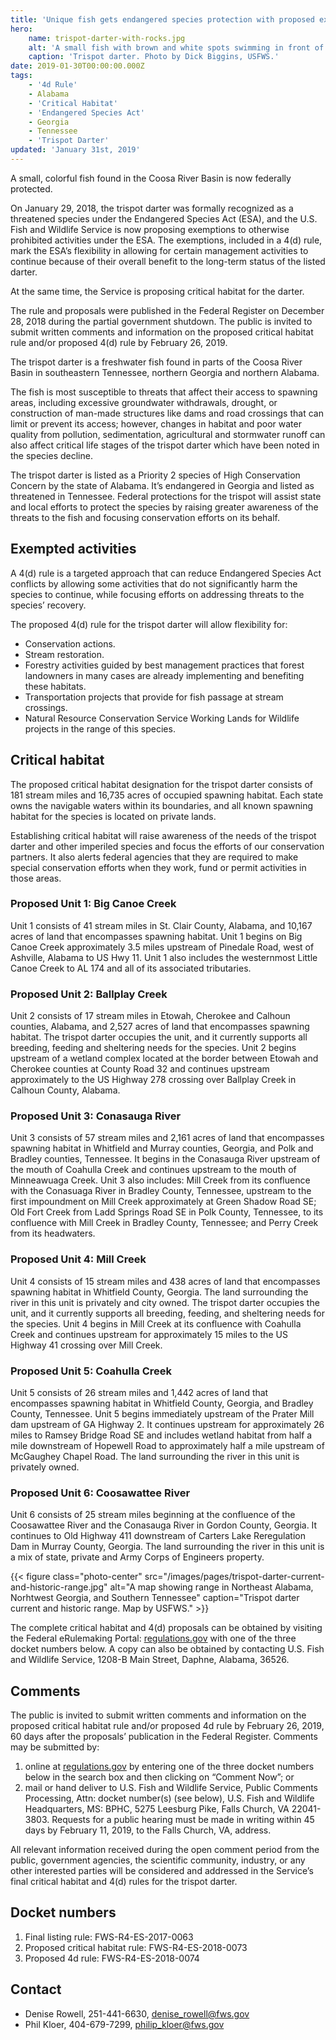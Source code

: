 ```yaml
---
title: 'Unique fish gets endangered species protection with proposed exemptions and critical habitat'
hero:
    name: trispot-darter-with-rocks.jpg
    alt: 'A small fish with brown and white spots swimming in front of small rocks.'
    caption: 'Trispot darter. Photo by Dick Biggins, USFWS.'
date: 2019-01-30T00:00:00.000Z
tags:
    - '4d Rule'
    - Alabama
    - 'Critical Habitat'
    - 'Endangered Species Act'
    - Georgia
    - Tennessee
    - 'Trispot Darter'
updated: 'January 31st, 2019'
---
```


A small, colorful fish found in the Coosa River Basin is now federally protected.

On January 29, 2018, the trispot darter was formally recognized as a threatened species under the Endangered Species Act (ESA), and the U.S. Fish and Wildlife Service is now proposing exemptions to otherwise prohibited activities under the ESA.  The exemptions, included in a 4(d) rule, mark the ESA’s flexibility in allowing for certain management activities to continue because of their overall benefit to the long-term status of the listed darter.

At the same time, the Service is proposing critical habitat for the darter.

The rule and proposals were published in the Federal Register on December 28, 2018 during the partial government shutdown. The public is invited to submit written comments and information on the proposed critical habitat rule and/or proposed 4(d) rule by February 26, 2019.

The trispot darter is a freshwater fish found in parts of the Coosa River Basin in southeastern Tennessee, northern Georgia and northern Alabama.  

The fish is most susceptible to threats that affect their access to spawning areas, including excessive groundwater withdrawals, drought, or construction of man-made structures like dams and road crossings that can limit or prevent its access; however, changes in habitat and poor water quality from pollution, sedimentation, agricultural and stormwater runoff can also affect critical life stages of the trispot darter which have been noted in the species decline.

The trispot darter is listed as a Priority 2 species of High Conservation Concern by the state of Alabama.  It’s endangered in Georgia and listed as threatened in Tennessee. Federal protections for the trispot will assist state and local efforts to protect the species by raising greater awareness of the threats to the fish and focusing conservation efforts on its behalf.

## Exempted activities

A 4(d) rule is a targeted approach that can reduce Endangered Species Act conflicts by allowing some activities that do not significantly harm the species to continue, while focusing efforts on addressing threats to the species’ recovery.

The proposed 4(d) rule for the trispot darter will allow flexibility for:

* Conservation actions.
* Stream restoration.
* Forestry activities guided by best management practices that forest landowners in many cases are already implementing and benefiting these habitats.
* Transportation projects that provide for fish passage at stream crossings.
* Natural Resource Conservation Service Working Lands for Wildlife projects in the range of this species.

## Critical habitat

The proposed critical habitat designation for the trispot darter consists of 181 stream miles and 16,735 acres of occupied spawning habitat.  Each state owns the navigable waters within its boundaries, and all known spawning habitat for the species is located on private lands.

Establishing critical habitat will raise awareness of the needs of the trispot darter and other imperiled species and focus the efforts of our conservation partners. It also alerts federal agencies that they are required to make special conservation efforts when they work, fund or permit activities in those areas.

### Proposed Unit 1: Big Canoe Creek

Unit 1 consists of 41 stream miles in St. Clair County, Alabama, and 10,167 acres of land that encompasses spawning habitat.  Unit 1 begins on Big Canoe Creek approximately 3.5 miles upstream of Pinedale Road, west of Ashville, Alabama to US Hwy 11.  Unit 1 also includes the westernmost Little Canoe Creek to AL 174 and all of its associated tributaries.

### Proposed Unit 2: Ballplay Creek

Unit 2 consists of 17 stream miles in Etowah, Cherokee and Calhoun counties, Alabama, and 2,527 acres of land that encompasses spawning habitat.  The trispot darter occupies the unit, and it currently supports all breeding, feeding and sheltering needs for the species.  Unit 2 begins upstream of a wetland complex located at the border between Etowah and Cherokee counties at County Road 32 and continues upstream approximately to the US Highway 278 crossing over Ballplay Creek in Calhoun County, Alabama.

### Proposed Unit 3: Conasauga River

Unit 3 consists of 57 stream miles and 2,161 acres of land that encompasses spawning habitat in Whitfield and Murray counties, Georgia, and Polk and Bradley counties, Tennessee.  It begins in the Conasauga River upstream of the mouth of Coahulla Creek and continues upstream to the mouth of Minneawuaga Creek.  Unit 3 also includes: Mill Creek from its confluence with the Conasuaga River in Bradley County, Tennessee, upstream to the first impoundment on Mill Creek approximately at Green Shadow Road SE; Old Fort Creek from Ladd Springs Road SE in Polk County, Tennessee, to its confluence with Mill Creek in Bradley County, Tennessee; and Perry Creek from its headwaters.

### Proposed Unit 4: Mill Creek

Unit 4 consists of 15 stream miles and 438 acres of land that encompasses spawning habitat in Whitfield County, Georgia. The land surrounding the river in this unit is privately and city owned.  The trispot darter occupies the unit, and it currently supports all breeding, feeding, and sheltering needs for the species. Unit 4 begins in Mill Creek at its confluence with Coahulla Creek and continues upstream for approximately 15 miles to the US Highway 41 crossing over Mill Creek.

### Proposed Unit 5: Coahulla Creek

Unit 5 consists of 26 stream miles and 1,442 acres of land that encompasses spawning habitat in Whitfield County, Georgia, and Bradley County, Tennessee. Unit 5 begins immediately upstream of the Prater Mill dam upstream of GA Highway 2.  It continues upstream for approximately 26 miles to Ramsey Bridge Road SE and includes wetland habitat from half a mile downstream of Hopewell Road to approximately half a mile upstream of McGaughey Chapel Road.  The land surrounding the river in this unit is privately owned.

### Proposed Unit 6: Coosawattee River

Unit 6 consists of 25 stream miles beginning at the confluence of the Coosawattee River and the Conasauga River in Gordon County, Georgia. It continues to Old Highway 411 downstream of Carters Lake Reregulation Dam in Murray County, Georgia. The land surrounding the river in this unit is a mix of state, private and Army Corps of Engineers property.

{{< figure class="photo-center" src="/images/pages/trispot-darter-current-and-historic-range.jpg" alt="A map showing range in Northeast Alabama, Norhtwest Georgia, and Southern Tennessee" caption="Trispot darter current and historic range. Map by USFWS." >}}

The complete critical habitat and 4(d) proposals can be obtained by visiting the Federal eRulemaking Portal: [regulations.gov](https://www.regulations.gov) with one of the three docket numbers below. A copy can also be obtained by contacting U.S. Fish and Wildlife Service, 1208-B Main Street, Daphne, Alabama, 36526.

## Comments

The public is invited to submit written comments and information on the proposed critical habitat rule and/or proposed 4d rule by February 26, 2019, 60 days after the proposals’ publication in the Federal Register.  Comments may be submitted by:

1. online at [regulations.gov](https://www.regulations.gov)  by entering one of the three docket numbers below in the search box and then clicking on “Comment Now”; or
2. mail or hand deliver to U.S. Fish and Wildlife Service, Public Comments Processing, Attn: docket number(s) (see below),  U.S. Fish and Wildlife Headquarters, MS: BPHC, 5275 Leesburg Pike, Falls Church, VA 22041-3803. Requests for a public hearing must be made in writing within 45 days by February 11, 2019, to the Falls Church, VA, address.  

All relevant information received during the open comment period from the public, government agencies, the scientific community, industry, or any other interested parties will be considered and addressed in the Service’s final critical habitat and 4(d) rules for the trispot darter.

## Docket numbers

1. Final listing rule: FWS-R4-ES-2017-0063
2. Proposed critical habitat rule: FWS-R4-ES-2018-0073
3. Proposed 4d rule: FWS-R4-ES-2018-0074

## Contact

* Denise Rowell, 251-441-6630, [denise_rowell@fws.gov](mailto:denise_rowell@fws.gov)
* Phil Kloer, 404-679-7299, [philip_kloer@fws.gov](mailto:philip_kloer@fws.gov)